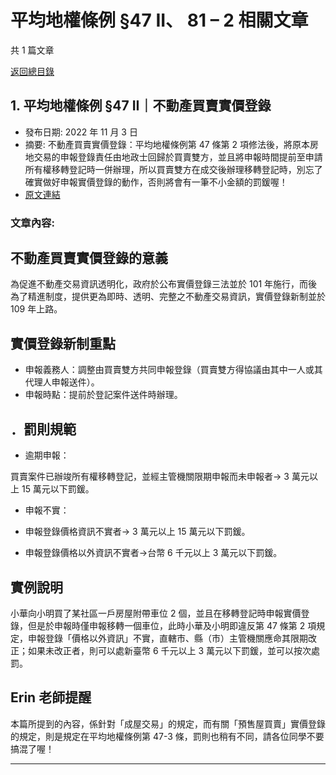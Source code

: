 # 平均地權條例 §47 II、 81 – 2 相關文章

共 1 篇文章

[返回總目錄](00_總目錄.md)

## 1. 平均地權條例 §47 II｜不動產買賣實價登錄

- 發布日期: 2022 年 11 月 3 日
- 摘要: 不動產買賣實價登錄：平均地權條例第 47 條第 2 項修法後，將原本房地交易的申報登錄責任由地政士回歸於買賣雙方，並且將申報時間提前至申請所有權移轉登記時一併辦理，所以買賣雙方在成交後辦理移轉登記時，別忘了確實做好申報實價登錄的動作，否則將會有一筆不小金額的罰鍰喔！
- [原文連結](https://www.jasper-realestate.com/%e4%b8%8d%e5%8b%95%e7%94%a2%e8%b2%b7%e8%b3%a3%e5%af%a6%e5%83%b9%e7%99%bb%e9%8c%84/)

### 文章內容:

## 不動產買賣實價登錄的意義

為促進不動產交易資訊透明化，政府於公布實價登錄三法並於 101 年施行，而後為了精進制度，提供更為即時、透明、完整之不動產交易資訊，實價登錄新制並於 109 年上路。

## 實價登錄新制重點

- 申報義務人：調整由買賣雙方共同申報登錄（買賣雙方得協議由其中一人或其代理人申報送件）。
- 申報時點：提前於登記案件送件時辦理。

## ．罰則規範

- 逾期申報：

買賣案件已辦竣所有權移轉登記，並經主管機關限期申報而未申報者→ 3 萬元以上 15 萬元以下罰鍰。

- 申報不實：

- 申報登錄價格資訊不實者→ 3 萬元以上 15 萬元以下罰鍰。
- 申報登錄價格以外資訊不實者→台幣 6 千元以上 3 萬元以下罰鍰。

## 實例說明

小華向小明買了某社區一戶房屋附帶車位 2 個，並且在移轉登記時申報實價登錄，但是於申報時僅申報移轉一個車位，此時小華及小明即違反第 47 條第 2 項規定，申報登錄「價格以外資訊」不實，直轄市、縣（市）主管機關應命其限期改正；如果未改正者，則可以處新臺幣 6 千元以上 3 萬元以下罰鍰，並可以按次處罰。

## Erin 老師提醒

本篇所提到的內容，係針對「成屋交易」的規定，而有關「預售屋買賣」實價登錄的規定，則是規定在平均地權條例第 47-3 條，罰則也稍有不同，請各位同學不要搞混了喔！

---

